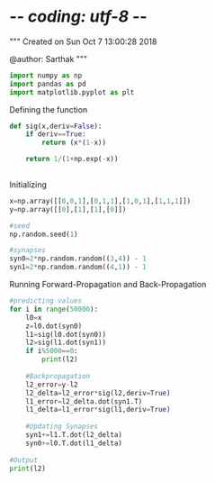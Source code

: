 # -*- coding: utf-8 -*-
"""
Created on Sun Oct  7 13:00:28 2018

@author: Sarthak
"""

```python
import numpy as np
import pandas as pd
import matplotlib.pyplot as plt

```
Defining the function

```python
def sig(x,deriv=False):
    if deriv==True:
        return (x*(1-x))

    return 1/(1+np.exp(-x))
   
```

Initializing

```python
x=np.array([[0,0,1],[0,1,1],[1,0,1],[1,1,1]])
y=np.array([[0],[1],[1],[0]])

#seed
np.random.seed(1)

#synapses
syn0=2*np.random.random((3,4)) - 1
syn1=2*np.random.random((4,1)) - 1

```
Running Forward-Propagation and Back-Propagation

```python
#predicting values
for i in range(50000):
    l0=x
    z=l0.dot(syn0)
    l1=sig(l0.dot(syn0))
    l2=sig(l1.dot(syn1))
    if i%5000==0:
        print(l2)
 
    #Backpropagation
    l2_error=y-l2
    l2_delta=l2_error*sig(l2,deriv=True)
    l1_error=l2_delta.dot(syn1.T)
    l1_delta=l1_error*sig(l1,deriv=True)
    
    #Updating Synapses
    syn1+=l1.T.dot(l2_delta)
    syn0+=l0.T.dot(l1_delta)
 
#Output
print(l2)
```
